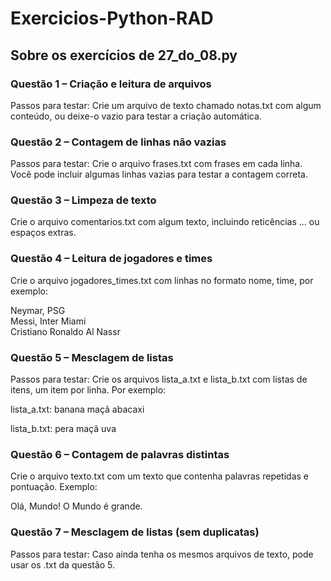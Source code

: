 # Exercicios-Python-RAD

## Sobre os exercícios de 27_do_08.py

### Questão 1 – Criação e leitura de arquivos
Passos para testar:
Crie um arquivo de texto chamado notas.txt com algum conteúdo, ou deixe-o vazio para testar a criação automática.

### Questão 2 – Contagem de linhas não vazias
Passos para testar:
Crie o arquivo frases.txt com frases em cada linha. Você pode incluir algumas linhas vazias para testar a contagem correta.

### Questão 3 – Limpeza de texto
Crie o arquivo comentarios.txt com algum texto, incluindo reticências ... ou espaços extras.

### Questão 4 – Leitura de jogadores e times
Crie o arquivo jogadores_times.txt com linhas no formato nome, time, por exemplo:

Neymar, PSG<br>
Messi, Inter Miami<br>
Cristiano Ronaldo Al Nassr

### Questão 5 – Mesclagem de listas
Passos para testar:
Crie os arquivos lista_a.txt e lista_b.txt com listas de itens, um item por linha. Por exemplo:

lista_a.txt:
banana
maçã
abacaxi

lista_b.txt:
pera
maçã
uva

### Questão 6 – Contagem de palavras distintas
Crie o arquivo texto.txt com um texto que contenha palavras repetidas e pontuação. Exemplo:

Olá, Mundo! O Mundo é grande.

### Questão 7 – Mesclagem de listas (sem duplicatas)
Passos para testar:
Caso ainda tenha os mesmos arquivos de texto, pode usar os .txt da questão 5.

